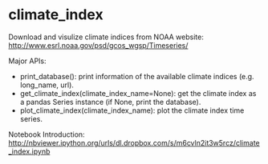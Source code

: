 # climate_index
Download and visulize climate indices from NOAA website: http://www.esrl.noaa.gov/psd/gcos_wgsp/Timeseries/

Major APIs:
* print_database(): print information of the available climate indices (e.g. long_name, url).
* get_climate_index(climate_index_name=None): get the climate index as a pandas Series instance (if None, print the database).
* plot_climate_index(climate_index_name): plot the climate index time series.

Notebook Introduction: http://nbviewer.ipython.org/urls/dl.dropbox.com/s/m6cvln2it3w5rcz/climate_index.ipynb
